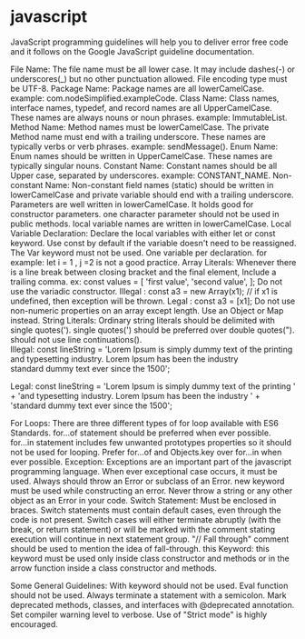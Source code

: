 # javascript

JavaScript programming guidelines will help you to deliver error free code and it follows on the Google JavaScript guideline documentation.

File Name:
The file name must be all lower case. It may include dashes(-) or underscores(_) but no other punctuation allowed. 
File encoding type must be UTF-8.
Package Name:
Package names are all lowerCamelCase.
example: com.nodeSimplified.exampleCode.
Class Name:
Class names, interface names, typedef, and record names are all UpperCamelCase.
These names are always nouns or noun phrases.
example: ImmutableList.
Method Name:
Method names must be lowerCamelCase.
The private Method name must end with a trailing underscore.
These names are typically verbs or verb phrases.
example: sendMessage().
Enum Name:
Enum names should be written in UpperCamelCase.
These names are typically singular nouns.
Constant Name:
Constant names should be all Upper case, separated by underscores.
example: CONSTANT_NAME.
Non-constant Name:
Non-constant field names (static) should be written in lowerCamelCase and private variable should end with a trailing underscore.
Parameters are well written in lowerCamelCase. It holds good for constructor parameters.
one character parameter should not be used in public methods.
local variable names are written in lowerCamelCase.
Local Variable Declaration:
Declare the local variables with either let or const keyword. Use const by default if the variable doesn't need to be reassigned. 
The Var keyword must not be used.
One variable per declaration. for example: let i = 1 , j =2 is not a good practice. 
Array Literals:
Whenever there is a line break between closing bracket and the final element, Include a trailing comma.
ex:      const values = [
             'first value',
             'second value',
        ];
Do not use the variadic constructor.
Illegal : const a3 = new Array(x1); // if x1 is undefined, then exception will be thrown.
Legal  : const a3 = [x1];
Do not use non-numeric properties on an array except length. Use an Object or Map instead.
String Literals:
Ordinary string literals should be delimited with single quotes('). single quotes(') should be preferred over double quotes(").
should not use line continuations(\).  
Illegal:
const lineString = 'Lorem Ipsum is simply dummy text of the printing \
        and typesetting industry. Lorem Ipsum has been the industry\
        standard dummy text ever since the 1500';

Legal:
const lineString = 'Lorem Ipsum is simply dummy text of the printing ' +
        'and typesetting industry. Lorem Ipsum has been the industry ' +
        'standard dummy text ever since the 1500';

For Loops:
There are three different types of for loop available with ES6 Standards.  for...of statement should be preferred when ever possible.
for...in statement includes few unwanted prototypes properties so it should not be used for looping.
Prefer for...of and Objects.key over for...in when ever possible.
Exception:
Exceptions are an important part of the javascript programming language.
When ever exceptional case occurs, it must be used. Always should throw an Error or subclass of an Error.
new keyword must be used while constructing an error.
Never throw a string or any other object as an Error in your code.
Switch Statement:
Must be enclosed in braces. Switch statements must contain default cases, even through the code is not present.
Switch cases will either terminate abruptly (with the break, or return statement) or will be marked with the comment stating execution will continue in next statement group. "// Fall through" comment should be used to mention the idea of fall-through.
this Keyword:
this keyword must be used only inside class constructor and methods or in the arrow function inside a class constructor and methods.

Some General Guidelines:
With keyword should not be used.
Eval function should not be used.
Always terminate a statement with a semicolon.
Mark deprecated methods, classes, and interfaces with @deprecated annotation.
Set compiler warning level to verbose.
Use of "Strict mode" is highly encouraged.



